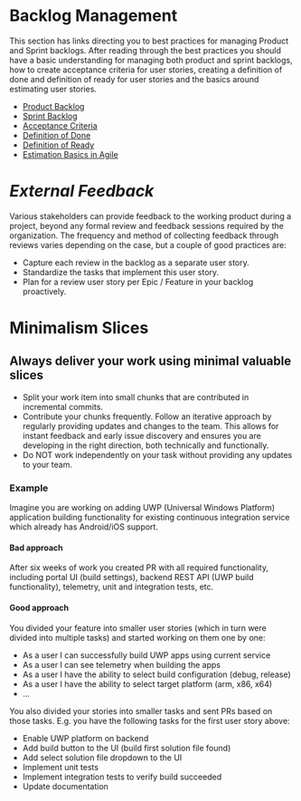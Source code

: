 # Backlog Management 

This section has links directing you to best practices for managing Product and Sprint backlogs. After reading through the best practices you should have a basic understanding for managing both product and sprint backlogs, how to create acceptance criteria for user stories, creating a definition of done and definition of ready for user stories and the basics around estimating user stories.



- [Product Backlog](https://scrumguides.org/scrum-guide.html#product-backlog)
- [Sprint Backlog](https://scrumguides.org/scrum-guide.html#sprint-backlog)
- [Acceptance Criteria](acceptance-criteria/README.md)
- [Definition of Done](https://scrumguides.org/scrum-guide.html#increment)
- [Definition of Ready](https://www.scrum.org/resources/blog/walking-through-definition-ready)
- [Estimation Basics in Agile](https://www.scrum.org/resources/blog/what-scrum-says-about-estimates)



# *External Feedback*
Various stakeholders can provide feedback to the working product during a project, beyond any formal review and feedback sessions required by the organization. The frequency and method of collecting feedback through reviews varies depending on the case, but a couple of good practices are:

- Capture each review in the backlog as a separate user story.
- Standardize the tasks that implement this user story.
- Plan for a review user story per Epic / Feature in your backlog proactively.
# Minimalism Slices
## Always deliver your work using minimal valuable slices
- Split your work item into small chunks that are contributed in incremental commits.
- Contribute your chunks frequently. Follow an iterative approach by regularly providing updates and changes to the team. This allows for instant feedback and early issue discovery and ensures you are developing in the right direction, both technically and functionally.
- Do NOT work independently on your task without providing any updates to your team.
### Example
Imagine you are working on adding UWP (Universal Windows Platform) application building functionality for existing continuous integration service which already has Android/iOS support.
#### **Bad approach**
After six weeks of work you created PR with all required functionality, including portal UI (build settings), backend REST API (UWP build functionality), telemetry, unit and integration tests, etc.
#### **Good approach**
You divided your feature into smaller user stories (which in turn were divided into multiple tasks) and started working on them one by one:

- As a user I can successfully build UWP apps using current service
- As a user I can see telemetry when building the apps
- As a user I have the ability to select build configuration (debug, release)
- As a user I have the ability to select target platform (arm, x86, x64)
- ...

You also divided your stories into smaller tasks and sent PRs based on those tasks. E.g. you have the following tasks for the first user story above:

- Enable UWP platform on backend
- Add build button to the UI (build first solution file found)
- Add select solution file dropdown to the UI
- Implement unit tests
- Implement integration tests to verify build succeeded
- Update documentation
